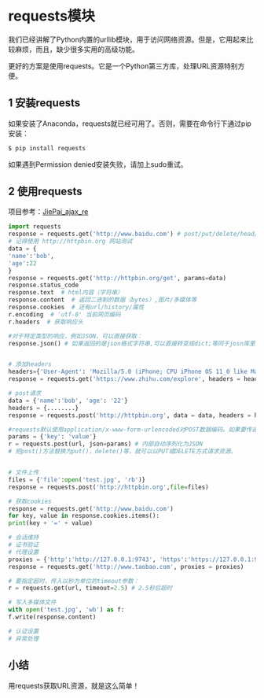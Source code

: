 # requests模块

我们已经讲解了Python内置的urllib模块，用于访问网络资源。但是，它用起来比较麻烦，而且，缺少很多实用的高级功能。

更好的方案是使用requests。它是一个Python第三方库，处理URL资源特别方便。

## 1 安装requests

如果安装了Anaconda，requests就已经可用了。否则，需要在命令行下通过pip安装：

```sh
$ pip install requests
```

如果遇到Permission denied安装失败，请加上sudo重试。

## 2 使用requests

项目参考：[JiePai_ajax_re](https://github.com/yaro97/spider_projects/blob/master/JiePai_ajax_re/main.py)

```python
import requests
response = requests.get('http://www.baidu.com') # post/put/delete/head/options
# 记得使用 http://httpbin.org 网站测试
data = {
'name':'bob',
'age':22
}
response = requests.get('http://httpbin.org/get', params=data)
response.status_code
response.text  # html内容（字符串）
response.content  # 返回二进制的数据（bytes）,图片/多媒体等
response.cookies  # 还有url/history/属性
r.encoding  # 'utf-8' 当前网页编码
r.headers  # 获取响应头

#对于特定类型的响应，例如JSON，可以直接获取：
response.json() # 如果返回的是json格式字符串,可以直接转变成dict;等同于josn库里面的json.loads(response.text)


# 添加headers
headers={'User-Agent': 'Mozilla/5.0 (iPhone; CPU iPhone OS 11_0 like Mac OS X) AppleWebKit'}
response = requests.get('https://www.zhihu.com/explore', headers = headers)

# post请求
data = {'name':'bob', 'age': '22'}
headers = {........}
response = requests.post('http://httpbin.org', data = data, headers = headers)

#requests默认使用application/x-www-form-urlencoded对POST数据编码。如果要传递JSON数据，可以直接传入json参数：
params = {'key': 'value'}
r = requests.post(url, json=params) # 内部自动序列化为JSON
# 把post()方法替换为put()，delete()等，就可以以PUT或DELETE方式请求资源。


# 文件上传
files = {'file':open('test.jpg', 'rb')}
response = requests.post('http://httpbin.org',file=files)

# 获取cookies
response = requests.get('http://www.baidu.com')
for key, value in response.cookies.items():
print(key + '=' + value)

# 会话维持
# 证书验证
# 代理设置
proxies = {'http':'http://127.0.0.1:9743', 'https':'https://127.0.0.1:9744'}
response = requests.get('http://www.taobao.com', proxies = proxies)

# 要指定超时，传入以秒为单位的timeout参数：
r = requests.get(url, timeout=2.5) # 2.5秒后超时

# 写入多媒体文件
with open('test.jpg', 'wb') as f:
f.write(response.content)

# 认证设置
# 异常处理
```

## 小结

用requests获取URL资源，就是这么简单！